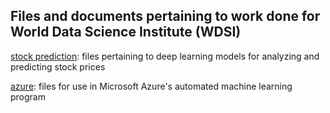 ## Files and documents pertaining to work done for World Data Science Institute (WDSI)
[stock prediction](stock%20prediction): files pertaining to deep learning models for analyzing and predicting stock prices

[azure](azure): files for use in Microsoft Azure's automated machine learning program
